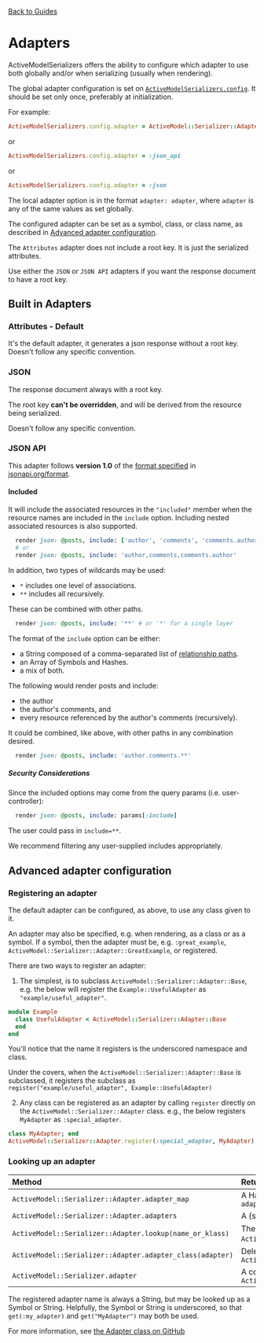 [Back to Guides](../README.md)

# Adapters

ActiveModelSerializers offers the ability to configure which adapter
to use both globally and/or when serializing (usually when rendering).

The global adapter configuration is set on [`ActiveModelSerializers.config`](configuration_options.md).
It should be set only once, preferably at initialization.

For example:

```ruby
ActiveModelSerializers.config.adapter = ActiveModel::Serializer::Adapter::JsonApi
```

or

```ruby
ActiveModelSerializers.config.adapter = :json_api
```

or

```ruby
ActiveModelSerializers.config.adapter = :json
```

The local adapter option is in the format `adapter: adapter`, where `adapter` is
any of the same values as set globally.

The configured adapter can be set as a symbol, class, or class name, as described in
[Advanced adapter configuration](adapters.md#advanced-adapter-configuration).

The `Attributes` adapter does not include a root key. It is just the serialized attributes.

Use either the `JSON` or `JSON API` adapters if you want the response document to have a root key.

## Built in Adapters

### Attributes - Default

It's the default adapter, it generates a json response without a root key.
Doesn't follow any specific convention.

### JSON

The response document always with a root key.

The root key **can't be overridden**, and will be derived from the resource being serialized.

Doesn't follow any specific convention.

### JSON API

This adapter follows **version 1.0** of the [format specified](../jsonapi/schema.md) in
[jsonapi.org/format](http://jsonapi.org/format).

#### Included

It will include the associated resources in the `"included"` member
when the resource names are included in the `include` option.
Including nested associated resources is also supported.

```ruby
  render json: @posts, include: ['author', 'comments', 'comments.author']
  # or
  render json: @posts, include: 'author,comments,comments.author'
```

In addition, two types of wildcards may be used:

- `*` includes one level of associations.
- `**` includes all recursively.

These can be combined with other paths.

```ruby
  render json: @posts, include: '**' # or '*' for a single layer
```

The format of the `include` option can be either:

- a String composed of a comma-separated list of [relationship paths](http://jsonapi.org/format/#fetching-includes).
- an Array of Symbols and Hashes.
- a mix of both.

The following would render posts and include:

- the author
- the author's comments, and
- every resource referenced by the author's comments (recursively).

It could be combined, like above, with other paths in any combination desired.

```ruby
  render json: @posts, include: 'author.comments.**'
```

##### Security Considerations

Since the included options may come from the query params (i.e. user-controller):

```ruby
  render json: @posts, include: params[:include]
```

The user could pass in `include=**`.

We recommend filtering any user-supplied includes appropriately.

## Advanced adapter configuration

### Registering an adapter

The default adapter can be configured, as above, to use any class given to it.

An adapter may also be specified, e.g. when rendering, as a class or as a symbol.
If a symbol, then the adapter must be, e.g. `:great_example`,
`ActiveModel::Serializer::Adapter::GreatExample`, or registered.

There are two ways to register an adapter:

1) The simplest, is to subclass `ActiveModel::Serializer::Adapter::Base`, e.g. the below will
register the `Example::UsefulAdapter` as `"example/useful_adapter"`.

```ruby
module Example
  class UsefulAdapter < ActiveModel::Serializer::Adapter::Base
  end
end
```

You'll notice that the name it registers is the underscored namespace and class.

Under the covers, when the `ActiveModel::Serializer::Adapter::Base` is subclassed, it registers
the subclass as `register("example/useful_adapter", Example::UsefulAdapter)`

2) Any class can be registered as an adapter by calling `register` directly on the
`ActiveModel::Serializer::Adapter` class. e.g., the below registers `MyAdapter` as
`:special_adapter`.

```ruby
class MyAdapter; end
ActiveModel::Serializer::Adapter.register(:special_adapter, MyAdapter)
```

### Looking up an adapter

| Method | Return value |
| :------------ |:---------------|
| `ActiveModel::Serializer::Adapter.adapter_map` | A Hash of all known adapters `{ adapter_name => adapter_class }` |
| `ActiveModel::Serializer::Adapter.adapters` | A (sorted) Array of all known `adapter_names` |
| `ActiveModel::Serializer::Adapter.lookup(name_or_klass)` |  The `adapter_class`, else raises an `ActiveModel::Serializer::Adapter::UnknownAdapter` error |
| `ActiveModel::Serializer::Adapter.adapter_class(adapter)` | Delegates to `ActiveModel::Serializer::Adapter.lookup(adapter)` |
| `ActiveModel::Serializer.adapter` | A convenience method for `ActiveModel::Serializer::Adapter.lookup(config.adapter)` |

The registered adapter name is always a String, but may be looked up as a Symbol or String.
Helpfully, the Symbol or String is underscored, so that `get(:my_adapter)` and `get("MyAdapter")`
may both be used.

For more information, see [the Adapter class on GitHub](https://github.com/rails-api/active_model_serializers/blob/master/lib/active_model/serializer/adapter.rb)
